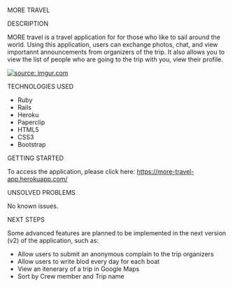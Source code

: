 MORE TRAVEL

DESCRIPTION

MORE travel is a travel application for for those who like to sail around the world. Using this application, users can exchange photos, chat, and view importannt announcements from organizers of the trip. It also allows you to view the list of people who are going to the trip with you, view their profile. 

<a href="http://imgur.com/56ybi2e"><img src="http://i.imgur.com/56ybi2e.png" title="source: imgur.com" /></a>

TECHNOLOGIES USED

- Ruby 
- Rails
- Heroku
- Paperclip
- HTML5
- CSS3
- Bootstrap

GETTING STARTED

To access the application, please click here: https://more-travel-app.herokuapp.com/ 

UNSOLVED PROBLEMS

No known issues.

NEXT STEPS

Some advanced features are planned to be implemented in the next version (v2) of the application, such as:

- Allow users to submit an anonymous complain to the trip organizers
- Allow users to write blod every day for each boat
- View an itenerary of a trip in Google Maps
- Sort by Crew member and Trip name
